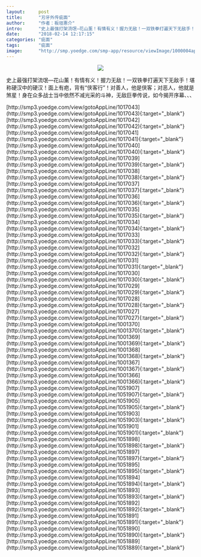 ```yaml
---
layout:     post
title:      "刃牙外传疵面"
author:     "作者：板垣惠介"
intro:      "史上最强打架流氓—花山薰！有情有义！握力无敌！一双铁拳打遍天下无敌手！堪称硬汉中的硬汉！面上有疤，背有“侠客行”！对善人，他是侠客；对恶人，他就是煞星！身在众多战士当中依然不减光采的斗神，无敌巨拳传说，如今揭开序幕、、、"
date:       "2018-02-14 12:17:15"
categories: "疵面"
tags:       "疵面"
image:      "http://smp.yoedge.com/smp-app/resource/viewImage/1000004appline.png"
---
```

<div style="text-align: center">
<p><img src="http://smp.yoedge.com/smp-app/resource/viewImage/1000004appline.png"/></p>
</div>
<p class="post-meta">
<span>史上最强打架流氓—花山薰！有情有义！握力无敌！一双铁拳打遍天下无敌手！堪称硬汉中的硬汉！面上有疤，背有“侠客行”！对善人，他是侠客；对恶人，他就是煞星！身在众多战士当中依然不减光采的斗神，无敌巨拳传说，如今揭开序幕、、、</span>
</p>
[http://smp3.yoedge.com/view/gotoAppLine/1017043](http://smp3.yoedge.com/view/gotoAppLine/1017043){:target="_blank"}
[http://smp3.yoedge.com/view/gotoAppLine/1017042](http://smp3.yoedge.com/view/gotoAppLine/1017042){:target="_blank"}
[http://smp3.yoedge.com/view/gotoAppLine/1017041](http://smp3.yoedge.com/view/gotoAppLine/1017041){:target="_blank"}
[http://smp3.yoedge.com/view/gotoAppLine/1017040](http://smp3.yoedge.com/view/gotoAppLine/1017040){:target="_blank"}
[http://smp3.yoedge.com/view/gotoAppLine/1017039](http://smp3.yoedge.com/view/gotoAppLine/1017039){:target="_blank"}
[http://smp3.yoedge.com/view/gotoAppLine/1017038](http://smp3.yoedge.com/view/gotoAppLine/1017038){:target="_blank"}
[http://smp3.yoedge.com/view/gotoAppLine/1017037](http://smp3.yoedge.com/view/gotoAppLine/1017037){:target="_blank"}
[http://smp3.yoedge.com/view/gotoAppLine/1017036](http://smp3.yoedge.com/view/gotoAppLine/1017036){:target="_blank"}
[http://smp3.yoedge.com/view/gotoAppLine/1017035](http://smp3.yoedge.com/view/gotoAppLine/1017035){:target="_blank"}
[http://smp3.yoedge.com/view/gotoAppLine/1017034](http://smp3.yoedge.com/view/gotoAppLine/1017034){:target="_blank"}
[http://smp3.yoedge.com/view/gotoAppLine/1017033](http://smp3.yoedge.com/view/gotoAppLine/1017033){:target="_blank"}
[http://smp3.yoedge.com/view/gotoAppLine/1017032](http://smp3.yoedge.com/view/gotoAppLine/1017032){:target="_blank"}
[http://smp3.yoedge.com/view/gotoAppLine/1017031](http://smp3.yoedge.com/view/gotoAppLine/1017031){:target="_blank"}
[http://smp3.yoedge.com/view/gotoAppLine/1017030](http://smp3.yoedge.com/view/gotoAppLine/1017030){:target="_blank"}
[http://smp3.yoedge.com/view/gotoAppLine/1017029](http://smp3.yoedge.com/view/gotoAppLine/1017029){:target="_blank"}
[http://smp3.yoedge.com/view/gotoAppLine/1017028](http://smp3.yoedge.com/view/gotoAppLine/1017028){:target="_blank"}
[http://smp3.yoedge.com/view/gotoAppLine/1017027](http://smp3.yoedge.com/view/gotoAppLine/1017027){:target="_blank"}
[http://smp3.yoedge.com/view/gotoAppLine/1001370](http://smp3.yoedge.com/view/gotoAppLine/1001370){:target="_blank"}
[http://smp3.yoedge.com/view/gotoAppLine/1001369](http://smp3.yoedge.com/view/gotoAppLine/1001369){:target="_blank"}
[http://smp3.yoedge.com/view/gotoAppLine/1001368](http://smp3.yoedge.com/view/gotoAppLine/1001368){:target="_blank"}
[http://smp3.yoedge.com/view/gotoAppLine/1001367](http://smp3.yoedge.com/view/gotoAppLine/1001367){:target="_blank"}
[http://smp3.yoedge.com/view/gotoAppLine/1001366](http://smp3.yoedge.com/view/gotoAppLine/1001366){:target="_blank"}
[http://smp3.yoedge.com/view/gotoAppLine/1051907](http://smp3.yoedge.com/view/gotoAppLine/1051907){:target="_blank"}
[http://smp3.yoedge.com/view/gotoAppLine/1051905](http://smp3.yoedge.com/view/gotoAppLine/1051905){:target="_blank"}
[http://smp3.yoedge.com/view/gotoAppLine/1051903](http://smp3.yoedge.com/view/gotoAppLine/1051903){:target="_blank"}
[http://smp3.yoedge.com/view/gotoAppLine/1051901](http://smp3.yoedge.com/view/gotoAppLine/1051901){:target="_blank"}
[http://smp3.yoedge.com/view/gotoAppLine/1051898](http://smp3.yoedge.com/view/gotoAppLine/1051898){:target="_blank"}
[http://smp3.yoedge.com/view/gotoAppLine/1051897](http://smp3.yoedge.com/view/gotoAppLine/1051897){:target="_blank"}
[http://smp3.yoedge.com/view/gotoAppLine/1051895](http://smp3.yoedge.com/view/gotoAppLine/1051895){:target="_blank"}
[http://smp3.yoedge.com/view/gotoAppLine/1051894](http://smp3.yoedge.com/view/gotoAppLine/1051894){:target="_blank"}
[http://smp3.yoedge.com/view/gotoAppLine/1051893](http://smp3.yoedge.com/view/gotoAppLine/1051893){:target="_blank"}
[http://smp3.yoedge.com/view/gotoAppLine/1051892](http://smp3.yoedge.com/view/gotoAppLine/1051892){:target="_blank"}
[http://smp3.yoedge.com/view/gotoAppLine/1051891](http://smp3.yoedge.com/view/gotoAppLine/1051891){:target="_blank"}
[http://smp3.yoedge.com/view/gotoAppLine/1051890](http://smp3.yoedge.com/view/gotoAppLine/1051890){:target="_blank"}
[http://smp3.yoedge.com/view/gotoAppLine/1051889](http://smp3.yoedge.com/view/gotoAppLine/1051889){:target="_blank"}



